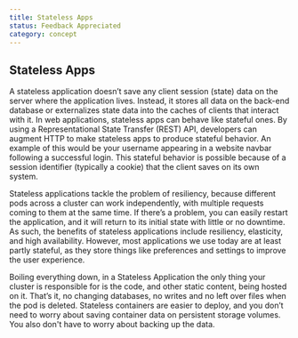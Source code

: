```yaml
---
title: Stateless Apps
status: Feedback Appreciated
category: concept
---
```

## Stateless Apps

A stateless application doesn’t save any client session (state) data on the server where the application lives. Instead, it stores all data on the back-end database or externalizes state data into the caches of clients that interact with it. In web applications, stateless apps can behave like stateful ones. By using a Representational State Transfer (REST) API, developers can augment HTTP to make stateless apps to produce stateful behavior. An example of this would be your username appearing in a website navbar following a successful login. This stateful behavior is possible because of a session identifier (typically a cookie) that the client saves on its own system. 

Stateless applications tackle the problem of resiliency, because different pods across a cluster can work independently, with multiple requests coming to them at the same time. If there’s a problem, you can easily restart the application, and it will return to its initial state with little or no downtime. As such, the benefits of stateless applications include resiliency, elasticity, and high availability. However, most applications we use today are at least partly stateful, as they store things like preferences and settings to improve the user experience.

Boiling everything down, in a Stateless Application the only thing your cluster is responsible for is the code, and other static content, being hosted on it. That’s it, no changing databases, no writes and no left over files when the pod is deleted. Stateless containers are easier to deploy, and you don’t need to worry about saving container data on persistent storage volumes. You also don't have to worry about backing up the data.
